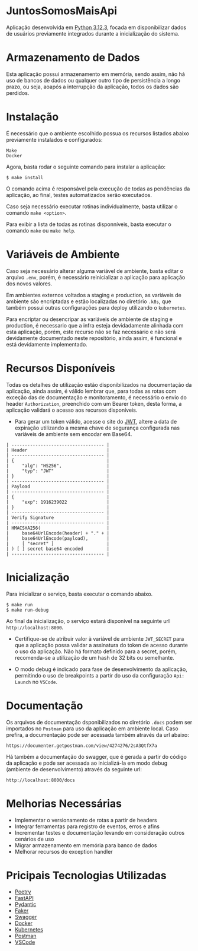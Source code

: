 # JuntosSomosMaisApi

Aplicação desenvolvida em [Python 3.12.3](https://python.org), focada em disponibilizar dados de usuários previamente integrados durante a inicialização do sistema.

# Armazenamento de Dados

Esta aplicação possui armazenamento em memória, sendo assim, não há uso de bancos de dados ou qualquer outro tipo de persistência a longo prazo, ou seja, aoapós a interrupção da aplicação, todos os dados são perdidos.

# Instalação

É necessário que o ambiente escolhido possua os recursos listados abaixo previamente instalados e configurados:

```
Make
Docker
```

Agora, basta rodar o seguinte comando para instalar a aplicação:

```
$ make install
```

O comando acima é responsável pela execução de todas as pendências da aplicação, ao final, testes automatizados serão executados.

Caso seja necessário executar rotinas individualmente, basta utilizar o comando `make <option>`.

Para exibir a lista de todas as rotinas disponníveis, basta executar o comando `make` ou `make help`.

# Variáveis de Ambiente

Caso seja necessário alterar alguma variável de ambiente, basta editar o arquivo `.env`, porém, é necessário reinicializar a aplicação para aplicação dos novos valores.

Em ambientes externos voltados a staging e production, as variáveis de ambiente são encriptadas e estão localizadas no diretório `.k8s`, que também possui outras configurações para deploy utilizando o `kubernetes`.

Para encriptar ou desencripar as variáveis de ambiente de staging e production, é necessario que a infra esteja devidadamente alinhada com esta aplicação, porém, este recurso não se faz necessário e não será devidamente documentado neste repositório, ainda assim, é funcional e está devidamente implementado.

# Recursos Disponíveis

Todas os detalhes de utilização estão disponibilizados na documentação da aplicação, ainda assim, é válido lembrar que, para todas as rotas com exceção das de documentação e monitoramento, é necessário o envio do header `Authorization`, preenchido com um Bearer token, desta forma, a aplicação validará o acesso aos recursos disponíveis.

* Para gerar um token válido, acesse o site do [JWT](https://jwt.io), altere a data de expiração utilizando a mesma chave de segurança configurada nas variáveis de ambiente sem encodar em Base64.

```
| ----------------------------------- |
| Header                              |
| ----------------------------------- |
| {                                   |
|     "alg": "HS256",                 |
|     "typ": "JWT"                    |
| }                                   |
| ----------------------------------- |
| Payload                             |
| ----------------------------------- |
| {                                   |
|     "exp": 1916239022               |
| }                                   |
| ----------------------------------- |
| Verify Signature                    |
| ----------------------------------- |
| HMACSHA256(                         |
|     base64UrlEncode(header) + "." + |
|     base64UrlEncode(payload),       |
|     [ "secret" ]                    |
| ) [ ] secret base64 encoded         |
| ----------------------------------- |
```

# Inicialização

Para inicializar o serviço, basta executar o comando abaixo.

```
$ make run
$ make run-debug
```

Ao final da inicialização, o serviço estará disponível na seguinte url `http://localhost:8000`.

* Certifique-se de atribuir valor à variável de ambiente `JWT_SECRET` para que a aplicação possa validar a assinatura do token de acesso durante o uso da aplicação. Não há formato definido para a secret, porém, recomenda-se a utilização de um hash de 32 bits ou semelhante.

* O modo debug é indicado para fase de desenvolvimento da aplicação, permitindo o uso de breakpoints a partir do uso da configuração `Api: Launch` no `VSCode`.

# Documentação

Os arquivos de documentação dsponibilizados no diretório `.docs` podem ser importados no `Postman` para uso da aplicação em ambiente local. Caso prefira, a documentação pode ser acessada também através da url abaixo:

```
https://documenter.getpostman.com/view/4274276/2sA3QtfX7a
```

Há também a documentação do swagger, que é gerada a partir do código da aplicação e pode ser acessada ao inicializá-la em modo debug (ambiente de desenvolvimento) através da seguinte url:

```
http://localhost:8000/docs
```

# Melhorias Necessárias

* Implementar o versionamento de rotas a partir de headers
* Integrar ferramentas para registro de eventos, erros e afins
* Incrementar testes e documentação levando em consideração outros cenários de uso
* Migrar armazenamento em memória para banco de dados
* Melhorar recursos do exception handler

# Pricipais Tecnologias Utilizadas

* [Poetry](https://python-poetry.org)
* [FastAPI](https://fastapi.tiangolo.com)
* [Pydantic](https://docs.pydantic.dev/latest)
* [Faker](https://faker.readthedocs.io/en/master)
* [Swagger](https://swagger.io)
* [Docker](https://docs.docker.com)
* [Kubernetes](https://kubernetes.io/pt-br)
* [Postman](https://www.postman.com)
* [VSCode](https://code.visualstudio.com)
